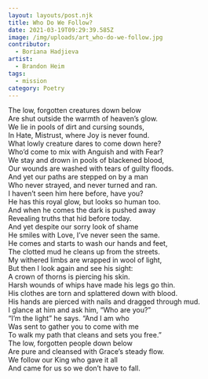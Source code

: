 ```yaml
---
layout: layouts/post.njk
title: Who Do We Follow?
date: 2021-03-19T09:29:39.585Z
image: /img/uploads/art_who-do-we-follow.jpg
contributor:
  - Boriana Hadjieva
artist:
  - Brandon Heim
tags:
  - mission
category: Poetry
---
```

The low, forgotten creatures down below\
Are shut outside the warmth of heaven’s glow.\
We lie in pools of dirt and cursing sounds,\
In Hate, Mistrust, where Joy is never found.\
What lowly creature dares to come down here?\
Who’d come to mix with Anguish and with Fear?\
We stay and drown in pools of blackened blood,\
Our wounds are washed with tears of guilty floods.\
And yet our paths are stepped on by a man\
Who never strayed, and never turned and ran. \
I haven’t seen him here before, have you?\
He has this royal glow, but looks so human too. \
And when he comes the dark is pushed away\
Revealing truths that hid before today. \
And yet despite our sorry look of shame\
He smiles with Love, I’ve never seen the same. \
He comes and starts to wash our hands and feet, \
The clotted mud he cleans up from the streets.\
My withered limbs are wrapped in wool of light,\
But then I look again and see his sight:\
A crown of thorns is piercing his skin. \
Harsh wounds of whips have made his legs go thin. \
His clothes are torn and splattered down with blood. \
His hands are pierced with nails and dragged through mud. \
I glance at him and ask him, “Who are you?”\
“I’m the light” he says. “And I am who\
Was sent to gather you to come with me\
To walk my path that cleans and sets you free.” \
The low, forgotten people down below\
Are pure and cleansed with Grace’s steady flow. \
We follow our King who gave it all\
And came for us so we don’t have to fall.